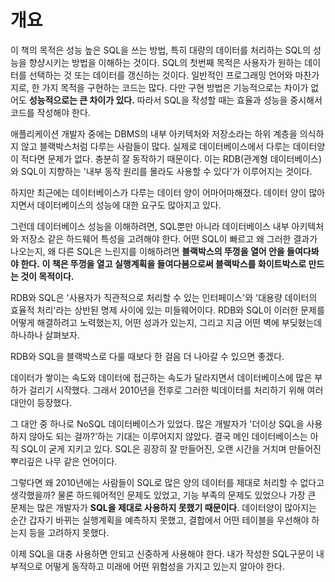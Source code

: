 <!-- Date: 2025-01-04 -->
<!-- Update Date: 2025-01-04 -->
<!-- File ID: 739ba481-f292-4923-b6d7-4754e7183993 -->
<!-- Author: Seoyeon Jang -->

# 개요

이 책의 목적은 성능 높은 SQL을 쓰는 방법, 특히 대량의 데이터를 처리하는 SQL의 성능을 향샹시키는 방법을 이해하는 것이다.
SQL의 첫번째 목적은 사용자가 원하는 데이터를 선택하는 것 또는 데이터를 갱신하는 것이다.
일반적인 프로그래밍 언어와 마찬가지로, 한 가지 목적을 구현하는 코드는 많다. 다만 구현 방법은 기능적으로는 차이가 없어도 **성능적으로는 큰 차이가 있다.**
따라서 SQL을 작성할 때는 효율과 성능을 중시해서 코드를 작성해야 한다.

애플리케이션 개발자 중에는 DBMS의 내부 아키텍처와 저장소라는 하위 계층을 의식하지 않고 블랙박스처럼 다루는 사람들이 많다.
실제로 데이터베이스에서 다루는 데이터양이 적다면 문제가 없다. 충분히 잘 동작하기 때문이다.
이는 RDB(관계형 데이터베이스)와 SQL이 지향하는 '내부 동작 원리를 몰라도 사용할 수 있다'가 이루어지는 것이다.

하지만 최근에는 데이터베이스가 다루는 데이터 양이 어마어마해졌다.
데이터 양이 많아지면서 데이터베이스의 성능에 대한 요구도 많아지고 있다.

그런데 데이터베이스 성능을 이해하려면, SQL뿐만 아니라 데이터베이스 내부 아키텍처와 저장소 같은 하드웨어 특성을 고려해야 한다.
어떤 SQL이 빠르고 왜 그러한 결과가 나오는지, 왜 다른 SQL은 느린지를 이해하려면 **블랙박스의 뚜껑을 열어 안을 들여다봐야 한다.**
**이 책은 뚜껑을 열고 실행계획을 들여다봄으로써 블랙박스를 화이트박스로 만드는 것이 목적이다.**

RDB와 SQL은 '사용자가 직관적으로 처리할 수 있는 인터페이스'와 '대용량 데이터의 효율적 처리'라는 상반된 명제 사이에 있는 미들웨어이다.
RDB와 SQL이 이러한 문제를 어떻게 해결하려고 노력했는지, 어떤 성과가 있는지, 그리고 지금 어떤 벽에 부딪혔는데 하나하나 살펴보자.

RDB와 SQL을 블랙박스로 다룰 때보다 한 걸음 더 나아갈 수 있으면 좋겠다.

데이터가 쌓이는 속도와 데이터에 접근하는 속도가 달라지면서 데이터베이스에 많은 부하가 걸리기 시작했다.
그래서 2010년을 전후로 그러한 빅데이터를 처리하기 위해 여러 대안이 등장했다.

그 대안 중 하나로 NoSQL 데이터베이스가 있었다. 많은 개발자가 '더이상 SQL을 사용하지 않아도 되는 걸까?'하는 기대는 이루어지지 않았다.
결국 메인 데이터베이스는 아직 SQL이 굳게 지키고 있다. SQL은 굉장히 잘 만들어진, 오랜 시간을 거치며 만들어진 뿌리깊은 나무 같은 언어이다.

그렇다면 왜 2010년에는 사람들이 SQL로 많은 양의 데이터를 제대로 처리할 수 없다고 생각했을까?
물론 하드웨어적인 문제도 있었고, 기능 부족의 문제도 있었으나 가장 큰 문제는 많은 개발자가 **SQL을 제대로 사용하지 못했기 때문이다**.
데이터양이 많아지는 순간 갑자기 바뀌는 실행계획을 예측하지 못했고, 결합에서 어떤 테이블을 우선해야 하는지 등을 고려하지 못했다.

이제 SQL을 대충 사용하면 안되고 신중하게 사용해야 한다.
내가 작성한 SQL구문이 내부적으로 어떻게 동작하고 미래에 어떤 위험성을 가지고 있는지 알아야 한다.